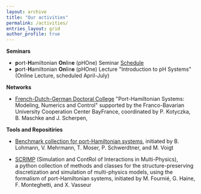 ```yaml
---
layout: archive
title: "Our activities"
permalink: /activities/
entries_layout: grid
author_profile: true
---
```



**Seminars**
- **p**ort-**H**amiltonian **On**lin**e** (pHOne) Seminar [Schedule](https://hage91.github.io/emsphs/phone_seminar/)
- **p**ort-**H**amiltonian **On**lin**e** (pHOne) Lecture "Introduction to pH Systems" (Online Lecture, scheduled April-July)

**Networks**

- [French-Dutch-German Doctoral College](https://www.epc.ed.tum.de/en/rt/cdfa-phs/) "Port-Hamiltonian Systems: Modeling, Numerics and Control" 
 supported by the Franco-Bavarian University Cooperation Center BayFrance, 
 coordinated by P. Kotyczka, B. Maschke and J. Scherpen, 
 

**Tools and Repositiries**

- [Benchmark collection for port-Hamiltonian systems](https://algopaul.github.io/PortHamiltonianBenchmarkSystems/), 
 initiated by B. Lohmann, V. Mehrmann, T. Moser, P. Schwerdtner, and M. Voigt 
 
- [SCRIMP](https://g-haine.github.io/scrimp/) (Simulation and ContRol of Interactions in Multi-Physics),  
 a python collection of methods and classes for the structure-preserving discretization and simulation of multi-physics models, 
 using the formalism of port-Hamiltonian systems, 
 initiated by M. Fournié, G. Haine, F. Monteghetti, and X. Vasseur
